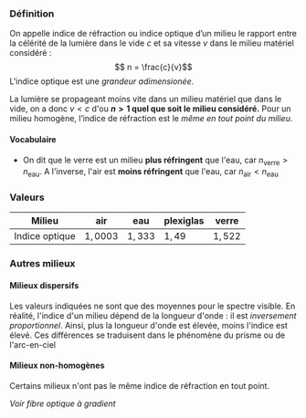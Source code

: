 ### Définition

On appelle indice de réfraction ou indice optique d’un milieu le rapport entre la célérité de la lumière dans le vide $c$ et sa vitesse $v$ dans le milieu matériel considéré : $$ n = \frac{c}{v}$$
L'indice optique est une *grandeur adimensionée*.

La lumière se propageant moins vite dans un milieu matériel que dans le vide, on a donc $v < c$ d'ou **$n > 1$ quel que soit le milieu considéré.**
Pour un milieu homogène, l’indice de réfraction est le *même en tout point du milieu*.

#### Vocabulaire

- On dit que le verre est un milieu **plus réfringent** que l'eau, car $n_{\text{verre}} > n_{\text{eau}}$. A l'inverse, l'air est **moins réfringent** que l'eau, car $n_{\text{air}} < n_{\text{eau}}$ 

### Valeurs

| Milieu         | air      | eau     | plexiglas | verre   |
| -------------- | -------- | ------- | --------- | ------- |
| Indice optique | $1,0003$ | $1,333$ | $1,49$    | $1,522$ |

### Autres milieux

#### Milieux dispersifs

Les valeurs indiquées ne sont que des moyennes pour le spectre visible. En réalité, l'indice d'un milieu dépend de la longueur d'onde : il est *inversement proportionnel*.
Ainsi, plus la longueur d'onde est élevée, moins l'indice est élevé. 
Ces différences se traduisent dans le phénomène du prisme ou de l'arc-en-ciel

#### Milieux non-homogènes

Certains milieux n'ont pas le même indice de réfraction en tout point.

*Voir fibre optique à gradient*